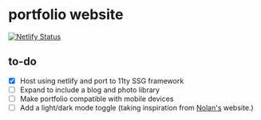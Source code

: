 # portfolio website

[![Netlify Status](https://api.netlify.com/api/v1/badges/89d5b397-2852-410e-bb73-459203d5472b/deploy-status)](https://app.netlify.com/sites/felix-slothower-personal/deploys)

## to-do
- [x] Host using netlify and port to 11ty SSG framework
- [ ] Expand to include a blog and photo library
- [ ] Make portfolio compatible with mobile devices
- [ ] Add a light/dark mode toggle (taking inspiration from [Nolan's](https://www.nolanbonnie.com/) website.)